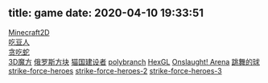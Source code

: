 title: game
date: 2020-04-10 19:33:51
---
[Minecraft2D](/play/Minecraft2D.html)  
[吃豆人](/play/pac-man/index.html)  
[贪吃蛇](/play/snake/index.html)  
[3D魔方](/play/3Dcube/index.html)
[俄罗斯方块](/play/tetris/index.html)
[猫国建设者](/play/kitten-game/index.html)
[polybranch](/play/polybranch/index.html)
[HexGL](/play/hexgl/index.html)
[Onslaught! Arena](/play/onslaught_arena/index.html)
[跳舞的球](/play/danceball/index.html)
[strike-force-heroes](/flash/strike-force-heroes.html)
[strike-force-heroes-2](/flash/strike-force-heroes2.html)
[strike-force-heroes-3](/flash/strike-force-heroes3.html)